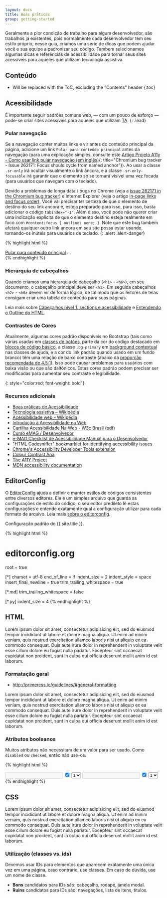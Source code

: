 ```yaml
---
layout: docs
title: Boas práticas
group: getting-started
---
```


Geralmente a pior condição de trabalho para algum desenvolvedor, são trabalhos já existentes, pois normalmente cada desenvolvedor tem seu estilo próprio, nesse guia, criamos uma série de dicas que podem ajudar você e sua equipe a padronizar seu código. Tambem selecionamos algumas dicas e referências de acessibilidade para tornar seus sites acessíveis para aqueles que utilizam tecnologia assistiva.

## Conteúdo

* Will be replaced with the ToC, excluding the "Contents" header
{:toc}

## Acessibilidade

É importante seguir padrões comuns web, &mdash; com um pouco de esforço &mdash; pode-se criar sites acessíveis para aqueles que utilizam <abbr title="Tecnologia assistiva" class="initialism">TA</abbr>.
{: .lead}

### Pular navegação

Se a navegação conter muitos links e vir antes do conteúdo principal da página, adicione um link `Pular para conteúdo principal` antes da navegação (para uma explicação simples, consulte este [Artigo Projeto A11y - Como usar link pular navegação (em inglês)](http://a11yproject.com/posts/skip-nav-links/){: title="Chromium bug tracker - Issue 262171: Focus should cycle from named anchor"}). Ao usar a classe `.sr-only` irá ocultar visualmente o link âncora, e a classe `.sr-only-focusable` irá garantir que o elemento só se tornará visível uma vez focada (para usuários que navegam com o teclado).

Devido a problemas de longa data / bugs no Chrome (veja a [issue 262171 in the Chromium bug tracker](https://code.google.com/p/chromium/issues/detail?id=262171)) e Internet Explorer (veja o artigo [in-page links and focus order](http://accessibleculture.org/articles/2010/05/in-page-links/)), Você vai precisar ter certeza de que o elemento de destino do seu link ancora é, esteja preparado para isso, para isso, basta adicionar o código `tabindex="-1"`.
Além disso, você pode não querer criar uma indicação explicita de que o elemento destino esteja realmente em foco com `#content:focus { outline: none; }`.
Note que este bug também afetará qualquer outro link ancora em seu site possa estar usando, tornando-os inúteis para usuários de teclado.
{: .alert .alert-danger}

{% highlight html %}
<body>
  <a href="#content" class="sr-only sr-only-focusable">Pular para conteúdo principal</a>
  ...
  <div id="content" tabindex="-1">
    <!-- Conteúdo principal da página -->
  </div>
</body>
{% endhighlight %}

### Hierarquia de cabeçalhos

Quando criamos uma hierarquia de cabeçalho (`<h1>` - `<h6>`), em seu documento, o cabeçalho principal deve ser `<h1>`. Em seguida cabeçalhos `<h2>` - `<h6>` devem vir de forma lógica, de tal modo que os leitores de telas consigam criar uma tabela de conteúdo para suas páginas.

Leia mais sobre [Cabeçalhos nível 1, sections e acessibilidade](http://tableless.com.br/cabecalhos-nivel-1-e-sections/) e [Entendendo o Outline do HTML](http://tableless.com.br/entendendo-o-outline-html/).

### Contrastes de Cores

Atualmente, algumas cores padrão disponíveis no Bootstrap (tais como várias usadas em <a href="../css/#buttons">classes de botões</a>, parte da cor do código destacado em <a href="../css/#code-block">blocos de código básico</a>, a classe <code>.bg-primary</code> em <a href="../css/#helper-classes-backgrounds">background contextual</a> nas classes de ajuda, e a cor do link padrão quando usado em um fundo branco) têm uma relação de baixo contraste (abaixo da <a href="http://www.w3.org/TR/WCAG20/#visual-audio-contrast-contrast">proporção recomendada de 4.5:1</a>). Isso pode causar problemas para usuários com baixa visão ou que são daltônicos. Estas cores padrão podem precisar ser modificadas para aumentar seu contraste e legibilidade.</p>
{: style="color:red; font-weight: bold"}

### Recursos adicionais

- [Boas práticas de Acessibilidade](http://tableless.com.br/boas-praticas-de-acessibilidade/)
- [Tecnologia assistiva – Wikipédia](https://pt.wikipedia.org/wiki/Tecnologia_assistiva)
- [Acessibilidade web - Wikipédia](https://pt.wikipedia.org/wiki/Acessibilidade_web)
- [Introdução à Acessibilidade na Web](http://www.maujor.com/w3c/introwac.html)
- [Cartilha Acessibilidade Na Web - W3c Brasil (pdf)](http://www.w3c.br/pub/Materiais/PublicacoesW3C/cartilha-w3cbr-acessibilidade-web-fasciculo-I.pdf)
- [Curso eMAG / Desenvolvedor](http://emag.governoeletronico.gov.br/cursodesenvolvedor/index.html)
- [e-MAG Checklist de Acessibilidade Manual para o Desenvolvedor](http://bit.ly/1ehmmIj)
- ["HTML Codesniffer" bookmarklet for identifying accessibility issues](https://github.com/squizlabs/HTML_CodeSniffer)
- [Chrome's Accessibility Developer Tools extension](https://chrome.google.com/webstore/detail/accessibility-developer-t/fpkknkljclfencbdbgkenhalefipecmb?hl=en)
- [Colour Contrast Ana](http://www.paciellogroup.com/resources/contrastanalyser/)
- [The A11Y Project](http://a11yproject.com/)
- [MDN accessibility documentation](https://developer.mozilla.org/en-US/docs/Accessibility)

## EditorConfig

O [EditorConfig](http://editorconfig.org/) ajuda a definir e manter estilos de códigos consistentes entre diversos editores. Ele é um simples arquivo que guarda as configurações de estilo do código, o seu editor predileto lê estas configurações e entende exatamente qual a configuração utilizar para cada formato de arquivo. Leia mais [sobre o editorconfig](http://tableless.com.br/editorconfig/).

Configuração padrão do {{ site.title }}.

{% highlight html %}
# editorconfig.org

root = true

[*]
charset = utf-8
end_of_line = lf
indent_size = 2
indent_style = space
insert_final_newline = true
trim_trailing_whitespace = true

[*.md]
trim_trailing_whitespace = false

[*.py]
indent_size = 4
{% endhighlight %}

## HTML

Lorem ipsum dolor sit amet, consectetur adipisicing elit, sed do eiusmod
tempor incididunt ut labore et dolore magna aliqua. Ut enim ad minim veniam,
quis nostrud exercitation ullamco laboris nisi ut aliquip ex ea commodo
consequat. Duis aute irure dolor in reprehenderit in voluptate velit esse
cillum dolore eu fugiat nulla pariatur. Excepteur sint occaecat cupidatat non
proident, sunt in culpa qui officia deserunt mollit anim id est laborum.

### Formatação geral

- http://primercss.io/guidelines/#general-formatting

Lorem ipsum dolor sit amet, consectetur adipisicing elit, sed do eiusmod
tempor incididunt ut labore et dolore magna aliqua. Ut enim ad minim veniam,
quis nostrud exercitation ullamco laboris nisi ut aliquip ex ea commodo
consequat. Duis aute irure dolor in reprehenderit in voluptate velit esse
cillum dolore eu fugiat nulla pariatur. Excepteur sint occaecat cupidatat non
proident, sunt in culpa qui officia deserunt mollit anim id est laborum.

### Atributos booleanos

Muitos atributos não necessitam de um valor para ser usado. Como `disabled` ou `checked`, então não use-os.

{% highlight html %}
<!-- Ruim -->
<input type="text" disabled="disabled">

<input type="checkbox" value="1" checked="checked">

<select>
  <option value="1" selected="selected">1</option>
</select>

<!-- Bom -->
<input type="text" disabled>

<input type="checkbox" value="1" checked>

<select>
  <option value="1" selected>1</option>
</select>
{% endhighlight %}

## CSS

Lorem ipsum dolor sit amet, consectetur adipisicing elit, sed do eiusmod
tempor incididunt ut labore et dolore magna aliqua. Ut enim ad minim veniam,
quis nostrud exercitation ullamco laboris nisi ut aliquip ex ea commodo
consequat. Duis aute irure dolor in reprehenderit in voluptate velit esse
cillum dolore eu fugiat nulla pariatur. Excepteur sint occaecat cupidatat non
proident, sunt in culpa qui officia deserunt mollit anim id est laborum.

### Utilização (classes vs. ids)

Devemos usar IDs para elementos que aparecem exatamente uma única vez em uma página, caso contrário, use classes. Em caso de dúvida, use um nome de classe.

- **Bons** candidatos para IDs são: cabeçalho, rodapé, janela modal.
- **Ruins** candidatos para IDs são: navegações, lista de itens, títulos.
